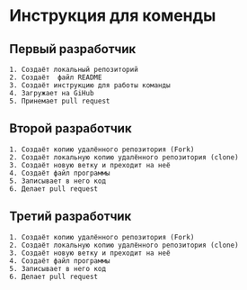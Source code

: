 # Инструкция для коменды

## Первый разработчик 

    1. Создаёт локальный репозиторий 
    2. Создаёт  файл README
    3. Создаёт инструкцию для работы команды
    4. Загружает на GiHub
    5. Принемает pull request

## Второй разработчик 
    1. Создаёт копию удалённого репозитория (Fork)
    2. Создаёт локальную копию удалённого репозитория (clone)
    3. Создаёт новую ветку и преходит на неё
    4. Создаёт файл программы
    5. Записывает в него код
    6. Делает pull request

## Третий разработчик 

    1. Создаёт копию удалённого репозитория (Fork)
    2. Создаёт локальную копию удалённого репозитория (clone)
    3. Создаёт новую ветку и преходит на неё
    4. Создаёт файл программы
    5. Записывает в него код
    6. Делает pull request